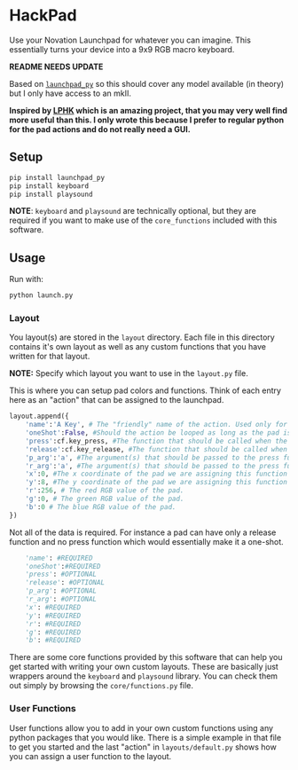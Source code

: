 # HackPad
Use your Novation Launchpad for whatever you can imagine. This essentially turns your device into a 9x9 RGB macro keyboard.

**README NEEDS UPDATE**

Based on [```launchpad_py```](https://github.com/FMMT666/launchpad.py) so this should cover any model available (in theory) but I only have access to an mkII. 

**Inspired by [LPHK](https://github.com/nimaid/LPHK) which is an amazing project, that you may very well find more useful than this. I only wrote this because I prefer to regular python for the pad actions and do not really need a GUI.**

## Setup
```bash
pip install launchpad_py
pip install keyboard
pip install playsound
```
**NOTE**: ```keyboard``` and ```playsound``` are technically optional, but they are required if you want to make use of the ```core_functions``` included with this software.
## Usage
Run with:
```bash
python launch.py
```
### Layout
You layout(s) are stored in the ```layout``` directory. Each file in this directory contains it's own layout as well as any custom functions that you have written for that layout. 

**NOTE:** Specify which layout you want to use in the ```layout.py``` file.

This is where you can setup pad colors and functions. Think of each entry here as an "action" that can be assigned to the launchpad.
```python
layout.append({
    'name':'A Key', # The "friendly" name of the action. Used only for CLI output. 
	'oneShot':False, #Should the action be looped as long as the pad is pressed (False) or just run one time (True)?
	'press':cf.key_press, #The function that should be called when the pad is pressed. This calls 'core_functions.key_press' but it can be any function you want.
	'release':cf.key_release, #The function that should be called when the pad is released. This calls 'core_functions.key_release' but it can be any function you want
	'p_arg':'a', #The argument(s) that should be passed to the press function. Use an array for multiple values. We are pressing the 'a' key here.
	'r_arg':'a', #The argument(s) that should be passed to the press function. Use an array for multiple values. We are releasing the 'a' key here.
	'x':0, #The x coordinate of the pad we are assigning this function to.
	'y':8, #The y coordinate of the pad we are assigning this function to.
	'r':256, # The red RGB value of the pad.
	'g':0, # The green RGB value of the pad.
	'b':0 # The blue RGB value of the pad.
})
```

Not all of the data is required. For instance a pad can have only a release function and no press function which would essentially make it a one-shot. 
```python
	'name': #REQUIRED
	'oneShot':#REQUIRED
	'press': #OPTIONAL
	'release': #OPTIONAL
	'p_arg': #OPTIONAL
	'r_arg': #OPTIONAL
	'x': #REQUIRED
	'y': #REQUIRED
	'r': #REQUIRED
	'g': #REQUIRED
	'b': #REQUIRED
```
There are some core functions provided by this software that can help you get started with writing your own custom layouts. These are basically just wrappers around the ```keyboard``` and ```playsound``` library. You can check them out simply by browsing the ```core/functions.py``` file. 

### User Functions
User functions allow you to add in your own custom functions using any python packages that you would like. There is a simple example in that file to get you started and the last "action" in ```layouts/default.py``` shows how you can assign a user function to the layout.